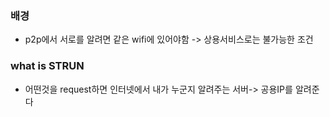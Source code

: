 ### 배경
- p2p에서 서로를 알려면 같은 wifi에 있어야함 -> 상용서비스로는 불가능한 조건

### what is STRUN
- 어떤것을 request하면 인터넷에서 내가 누군지 알려주는 서버-> 공용IP를 알려준다